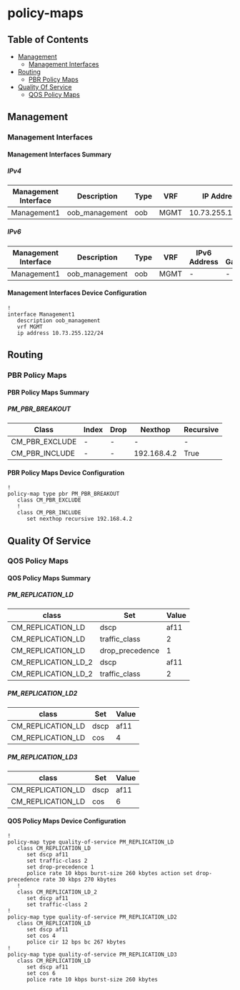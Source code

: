 # policy-maps

## Table of Contents

- [Management](#management)
  - [Management Interfaces](#management-interfaces)
- [Routing](#routing)
  - [PBR Policy Maps](#pbr-policy-maps)
- [Quality Of Service](#quality-of-service)
  - [QOS Policy Maps](#qos-policy-maps)

## Management

### Management Interfaces

#### Management Interfaces Summary

##### IPv4

| Management Interface | Description | Type | VRF | IP Address | Gateway |
| -------------------- | ----------- | ---- | --- | ---------- | ------- |
| Management1 | oob_management | oob | MGMT | 10.73.255.122/24 | 10.73.255.2 |

##### IPv6

| Management Interface | Description | Type | VRF | IPv6 Address | IPv6 Gateway |
| -------------------- | ----------- | ---- | --- | ------------ | ------------ |
| Management1 | oob_management | oob | MGMT | - | - |

#### Management Interfaces Device Configuration

```eos
!
interface Management1
   description oob_management
   vrf MGMT
   ip address 10.73.255.122/24
```

## Routing

### PBR Policy Maps

#### PBR Policy Maps Summary

##### PM_PBR_BREAKOUT

| Class | Index | Drop | Nexthop | Recursive |
| ----- | ----- | ---- | ------- | --------- |
| CM_PBR_EXCLUDE | - | - | - | - |
| CM_PBR_INCLUDE | - | - | 192.168.4.2 | True |

#### PBR Policy Maps Device Configuration

```eos
!
policy-map type pbr PM_PBR_BREAKOUT
   class CM_PBR_EXCLUDE
   !
   class CM_PBR_INCLUDE
      set nexthop recursive 192.168.4.2
```

## Quality Of Service

### QOS Policy Maps

#### QOS Policy Maps Summary

##### PM_REPLICATION_LD

| class | Set | Value |
| ----- | --- | ----- |
| CM_REPLICATION_LD | dscp | af11 |
| CM_REPLICATION_LD | traffic_class | 2 |
| CM_REPLICATION_LD | drop_precedence | 1 |
| CM_REPLICATION_LD_2 | dscp | af11 |
| CM_REPLICATION_LD_2 | traffic_class | 2 |

##### PM_REPLICATION_LD2

| class | Set | Value |
| ----- | --- | ----- |
| CM_REPLICATION_LD | dscp | af11 |
| CM_REPLICATION_LD | cos | 4 |

##### PM_REPLICATION_LD3

| class | Set | Value |
| ----- | --- | ----- |
| CM_REPLICATION_LD | dscp | af11 |
| CM_REPLICATION_LD | cos | 6 |

#### QOS Policy Maps Device Configuration

```eos
!
policy-map type quality-of-service PM_REPLICATION_LD
   class CM_REPLICATION_LD
      set dscp af11
      set traffic-class 2
      set drop-precedence 1
      police rate 10 kbps burst-size 260 kbytes action set drop-precedence rate 30 kbps 270 kbytes
   !
   class CM_REPLICATION_LD_2
      set dscp af11
      set traffic-class 2
!
policy-map type quality-of-service PM_REPLICATION_LD2
   class CM_REPLICATION_LD
      set dscp af11
      set cos 4
      police cir 12 bps bc 267 kbytes
!
policy-map type quality-of-service PM_REPLICATION_LD3
   class CM_REPLICATION_LD
      set dscp af11
      set cos 6
      police rate 10 kbps burst-size 260 kbytes
```
